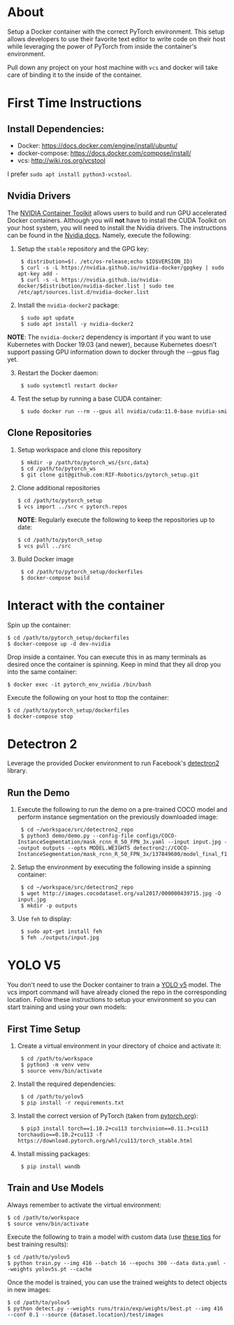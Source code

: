 # About

Setup a Docker container with the correct PyTorch environment. This setup allows
developers to use their favorite text editor to write code on their host while
leveraging the power of PyTorch from inside the container's environment.

Pull down any project on your host machine with `vcs` and docker will take care
of binding it to the inside of the container.

# First Time Instructions

## Install Dependencies:

* Docker: https://docs.docker.com/engine/install/ubuntu/
* docker-compose: https://docs.docker.com/compose/install/
* vcs: http://wiki.ros.org/vcstool

I prefer `sudo apt install python3-vcstool`.

## Nvidia Drivers

The [NVIDIA Container Toolkit](https://github.com/NVIDIA/nvidia-docker) allows
users to build and run GPU accelerated Docker containers. Although you will
**not** have to install the CUDA Toolkit on your host system, you will need to
install the Nvidia drivers. The instructions can be found in
the
[Nvidia docs](https://docs.nvidia.com/datacenter/cloud-native/container-toolkit/install-guide.html#docker). Namely,
execute the following:

1. Setup the `stable` repository and the GPG key:

        $ distribution=$(. /etc/os-release;echo $ID$VERSION_ID)
        $ curl -s -L https://nvidia.github.io/nvidia-docker/gpgkey | sudo apt-key add -
        $ curl -s -L https://nvidia.github.io/nvidia-docker/$distribution/nvidia-docker.list | sudo tee /etc/apt/sources.list.d/nvidia-docker.list

2. Install the `nvidia-docker2` package:

        $ sudo apt update
        $ sudo apt install -y nvidia-docker2

**NOTE**: The `nvidia-docker2` dependency is important if you want to use
Kubernetes with Docker 19.03 (and newer), because Kubernetes doesn't support
passing GPU information down to docker through the --gpus flag yet.

3. Restart the Docker daemon:

        $ sudo systemctl restart docker

4. Test the setup by running a base CUDA container:

        $ sudo docker run --rm --gpus all nvidia/cuda:11.0-base nvidia-smi

## Clone Repositories

1. Setup workspace and clone this repository

        $ mkdir -p /path/to/pytorch_ws/{src,data}
        $ cd /path/to/pytorch_ws
        $ git clone git@github.com:RIF-Robotics/pytorch_setup.git

2.  Clone additional repositories

        $ cd /path/to/pytorch_setup
        $ vcs import ../src < pytorch.repos

    **NOTE**: Regularly execute the following to keep the repositories up to
    date:

        $ cd /path/to/pytorch_setup
        $ vcs pull ../src

3. Build Docker image

        $ cd /path/to/pytorch_setup/dockerfiles
        $ docker-compose build

# Interact with the container

Spin up the container:

    $ cd /path/to/pytorch_setup/dockerfiles
    $ docker-compose up -d dev-nvidia

Drop inside a container. You can execute this in as many terminals as desired
once the container is spinning. Keep in mind that they all drop you into the
same container:

    $ docker exec -it pytorch_env_nvidia /bin/bash

Execute the following on your host to ttop the container:

    $ cd /path/to/pytorch_setup/dockerfiles
    $ docker-compose stop

# Detectron 2

Leverage the provided Docker environment to run
Facebook's [detectron2](https://github.com/facebookresearch/detectron2) library.

## Run the Demo

1. Execute the following to run the demo on a pre-trained COCO model and perform
   instance segmentation on the previously downloaded image:

        $ cd ~/workspace/src/detectron2_repo
        $ python3 demo/demo.py --config-file configs/COCO-InstanceSegmentation/mask_rcnn_R_50_FPN_3x.yaml --input input.jpg --output outputs --opts MODEL.WEIGHTS detectron2://COCO-InstanceSegmentation/mask_rcnn_R_50_FPN_3x/137849600/model_final_f10217.pkl

2. Setup the environment by executing the following inside a spinning container:

        $ cd ~/workspace/src/detectron2_repo
        $ wget http://images.cocodataset.org/val2017/000000439715.jpg -O input.jpg
        $ mkdir -p outputs

3. Use `feh` to display:

        $ sudo apt-get install feh
        $ feh ./outputs/input.jpg

# YOLO V5

You don't need to use the Docker container to train
a [YOLO v5](https://github.com/ultralytics/yolov5) model. The vcs import command
will have already cloned the repo in the corresponding location. Follow these
instructions to setup your environment so you can start training and using your
own models:

## First Time Setup

1. Create a virtual environment in your directory of choice and activate it:

        $ cd /path/to/workspace
        $ python3 -m venv venv
        $ source venv/bin/activate

2. Install the required dependencies:

        $ cd /path/to/yolov5
        $ pip install -r requirements.txt

3. Install the correct version of PyTorch (taken
   from [pytorch.org](https://pytorch.org/get-started/locally/)):

        $ pip3 install torch==1.10.2+cu113 torchvision==0.11.3+cu113 torchaudio==0.10.2+cu113 -f https://download.pytorch.org/whl/cu113/torch_stable.html

4. Install missing packages:

        $ pip install wandb

## Train and Use Models

Always remember to activate the virtual environment:

    $ cd /path/to/workspace
    $ source venv/bin/activate

Execute the following to train a model with custom data
(use
[these tips](https://github.com/ultralytics/yolov5/wiki/Tips-for-Best-Training-Results) for
best training results):

    $ cd /path/to/yolov5
    $ python train.py --img 416 --batch 16 --epochs 300 --data data.yaml --weights yolov5s.pt --cache

Once the model is trained, you can use the trained weights to detect objects in
new images:

    $ cd /path/to/yolov5
    $ python detect.py --weights runs/train/exp/weights/best.pt --img 416 --conf 0.1 --source {dataset.location}/test/images
